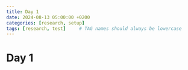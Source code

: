 ```yaml
---
title: Day 1
date: 2024-08-13 05:00:00 +0200
categories: [research, setup]
tags: [research, test]     # TAG names should always be lowercase
---
```


# Day 1

